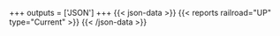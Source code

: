 +++
outputs = ['JSON']
+++
{{< json-data >}}
  {{< reports railroad="UP" type="Current" >}}
{{< /json-data >}}